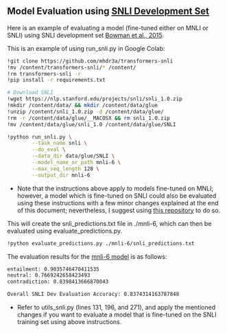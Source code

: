 ## Model Evaluation using [SNLI Development Set](https://nlp.stanford.edu/projects/snli/)

Here is an example of evaluating a model (fine-tuned either on MNLI or SNLI) using SNLI development set [Bowman et al., 2015](https://nlp.stanford.edu/pubs/snli_paper.pdf).

This is an example of using run_snli.py in Google Colab:

```bash
!git clone https://github.com/mhdr3a/transformers-snli
!mv /content/transformers-snli/* /content/
!rm transformers-snli -r
!pip install -r requirements.txt

# Download SNLI
!wget https://nlp.stanford.edu/projects/snli/snli_1.0.zip
!mkdir /content/data/ && mkdir /content/data/glue
!unzip /content/snli_1.0.zip -d /content/data/glue/
!rm -r /content/data/glue/__MACOSX && rm snli_1.0.zip
!mv /content/data/glue/snli_1.0 /content/data/glue/SNLI

!python run_snli.py \
        --task_name snli \
        --do_eval \
        --data_dir data/glue/SNLI \
        --model_name_or_path mnli-6 \
        --max_seq_length 128 \
        --output_dir mnli-6
```
* Note that the instructions above apply to models fine-tuned on MNLI; however, a model which is fine-tuned on SNLI could also be evaluated using these instructions with a few minor changes explained at the end of this document; nevertheless, I suggest
using [this repository](https://github.com/mhdr3a/cartography) to do so.

This will create the snli_predictions.txt file in ./mnli-6, which can then be evaluated using evaluate_predictions.py.

```bash
!python evaluate_predictions.py ./mnli-6/snli_predictions.txt
```

The evaluation results for the [mnli-6 model](https://huggingface.co/mahdiyar/mnli-6) is as follows:

```bash
entailment: 0.9035746470411535
neutral: 0.7669242658423493
contradiction: 0.8398413666870043

Overall SNLI Dev Evaluation Accuracy: 0.8374314163787848
```

* Refer to utils_snli.py (lines 131, 196, and 271), and apply the mentioned changes if you want to evaluate a model that is fine-tuned on the SNLI training set using above instructions. 
